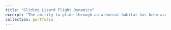 ```yaml
---
title: "Gliding Lizard Flight Dynamics"
excerpt: "The ability to glide through an arboreal habitat has been acquired by several mammals, amphibians, snakes, lizards, and even invertebrates. Lizards of the genus Draco possess specialized morphological structures for gliding, including a patagium, throat lappets, and modified hindlimbs. Despite being among the most specialized reptilian gliders, it is currently unknown how Draco is able to maneuver effectively during flight. Here, we present a new computational method for characterizing the role of tail control on Draco glide distance and stability. We first modeled Draco flight dynamics as a function of gravitational, lift, and drag forces. Lift and drag estimates were derived from wind tunnel experiments of 3D printed models based on photos of Draco during gliding. Initial modeling leveraged the known mass and planar surface area of the Draco to estimate lift and drag coefficients. We developed a simplified, 3D simulation for Draco gliding, calculating longitudinal and lateral position and a pitch angle of the lizard with respect to a cartesian coordinate frame. We used PID control to model the lizards' tail adjustment to maintain an angle of attack. Our model suggests an active tail improves both glide distance and stability in Draco. These results provide insight toward the biomechanics of Draco; however, future in vivo studies are needed to provide a complete picture for gliding mechanics of this genus. Our approach enables the replication and modification of existing gliders to better understand their performance and mechanics. This can be applied to extinct species, but also as a way of exploring the biomimetic potential of different morphological features. <br/><img src='/images/500x300.png'>"
collection: portfolio
---
```

